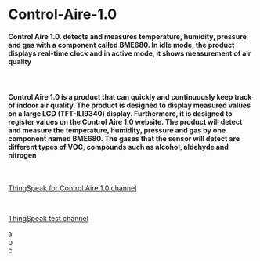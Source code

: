 # Control-Aire-1.0

####  Control Aire 1.0. detects and measures temperature, humidity, pressure and gas with a component called BME680. In idle mode, the product displays real-time clock and in active mode, it shows measurement of air quality ####

<br /> 

#### Control Aire 1.0 is a product that can quickly and continuously keep track of indoor air quality. The product is designed to display measured values on a large LCD (TFT-ILI9340) display. Furthermore, it is designed to register values on the Control Aire 1.0 website. The product will detect and measure the temperature, humidity, pressure and gas by one component named BME680. The gases that the sensor will detect are different types of VOC, compounds such as alcohol, aldehyde and nitrogen ####
 
 <br /> 
 
[ThingSpeak for Control Aire 1.0 channel](https://thingspeak.com/channels/1222961/private_show "ThingSpeak test channel")

<br />

[ThingSpeak test channel](https://thingspeak.com/channels/1223435/private_show "ThingSpeak test channel")

a <br />
b <br />
c

